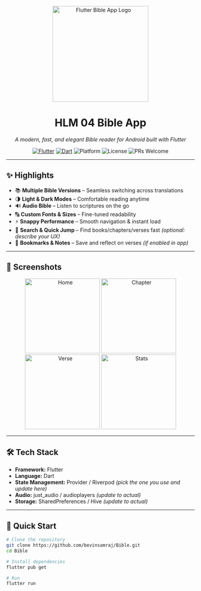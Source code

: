 <!-- Header -->
<p align="center">
  <img src="android/app/src/main/res/mipmap-xxxhdpi/ic_launcher_adaptive_fore.png" alt="Flutter Bible App Logo" width="256" height="256" />
</p>

<h1 align="center">HLM 04 Bible App</h1>

<p align="center">
  <em>A modern, fast, and elegant Bible reader for Android built with Flutter</em>
</p>

<p align="center">
  <!-- Badges -->
  <a href="https://flutter.dev/"><img src="https://img.shields.io/badge/Flutter-3.x-blue.svg?logo=flutter" alt="Flutter"></a>
  <a href="https://dart.dev/"><img src="https://img.shields.io/badge/Dart-3.x-00B4AB.svg?logo=dart" alt="Dart"></a>
  <img src="https://img.shields.io/badge/Platform-Android-success" alt="Platform">
  <img src="https://img.shields.io/badge/License-MIT-informational" alt="License">
  <img src="https://img.shields.io/badge/PRs-welcome-brightgreen" alt="PRs Welcome">
</p>

---

## ✨ Highlights

- 📚 **Multiple Bible Versions** – Seamless switching across translations  
- 🌗 **Light & Dark Modes** – Comfortable reading anytime  
- 🔊 **Audio Bible** – Listen to scriptures on the go  
- 🔠 **Custom Fonts & Sizes** – Fine-tuned readability  
- ⚡ **Snappy Performance** – Smooth navigation & instant load  
- 🔎 **Search & Quick Jump** – Find books/chapters/verses fast *(optional: describe your UX)*  
- 🔖 **Bookmarks & Notes** – Save and reflect on verses *(if enabled in app)*

---

## 📸 Screenshots

<p align="center">
  <img src="image/1.png" alt="Home" width="200">
  <img src="image/2.png" alt="Chapter" width="200">
  <img src="image/3.png" alt="Verse" width="200">
  <img src="image/5.png" alt="Stats" width="200">
</p>

---

## 🛠 Tech Stack

- **Framework:** Flutter  
- **Language:** Dart  
- **State Management:** Provider / Riverpod *(pick the one you use and update here)*  
- **Audio:** just_audio / audioplayers *(update to actual)*  
- **Storage:** SharedPreferences / Hive *(update to actual)*

---

## 🚀 Quick Start

```bash
# Clone the repository
git clone https://github.com/bevinsamraj/Bible.git
cd Bible

# Install dependencies
flutter pub get

# Run
flutter run
